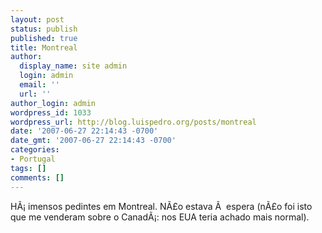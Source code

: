 ```yaml
---
layout: post
status: publish
published: true
title: Montreal
author:
  display_name: site admin
  login: admin
  email: ''
  url: ''
author_login: admin
wordpress_id: 1033
wordpress_url: http://blog.luispedro.org/posts/montreal
date: '2007-06-27 22:14:43 -0700'
date_gmt: '2007-06-27 22:14:43 -0700'
categories:
- Portugal
tags: []
comments: []
---
```

<p>H&Atilde;&iexcl; imensos pedintes em Montreal. N&Atilde;&pound;o estava &Atilde;&nbsp; espera (n&Atilde;&pound;o foi isto que me venderam sobre o Canad&Atilde;&iexcl;: nos EUA teria achado mais normal).</p>
